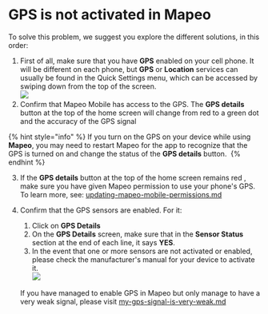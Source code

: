 # GPS is not activated in Mapeo

To solve this problem, we suggest you explore the different solutions, in this order:&#x20;

1. First of all, make sure that you have **GPS** enabled on your cell phone. It will be different on each phone, but **GPS** or **Location** services can usually be found in the Quick Settings menu, which can be accessed by swiping down from the top of the screen. ​​\
   ![](../../../.gitbook/assets/Android\_activate\_GPS\_on\_device.jpg)
2. Confirm that Mapeo Mobile has access to the GPS. The **GPS details** button at the top of the home screen will change from <img src="../../../.gitbook/assets/GPS_details_activated (1).png" alt="" data-size="line" />red to a green dot and the accuracy of the GPS signal <img src="../../../.gitbook/assets/GPS_details_activated.png" alt="" data-size="line" />&#x20;

{% hint style="info" %}
If you turn on the GPS on your device while using <img src="../../../.gitbook/assets/Mm-icon.png" alt="" data-size="line" />**Mapeo**, you may need to restart Mapeo for the app to recognize that the GPS is turned on and change the status of the **GPS details** button. ​&#x20;
{% endhint %}

3. If the **GPS details** button at the top of the home screen remains red <img src="../../../.gitbook/assets/GPS_details_activated (1).png" alt="" data-size="line" />, make sure you have given Mapeo permission to use your phone's GPS. To learn more, see: [updating-mapeo-mobile-permissions.md](../updating-mapeo-mobile-permissions.md "mention")​&#x20;
4.  Confirm that the GPS sensors are enabled. For it:&#x20;

    1. Click on <img src="../../../.gitbook/assets/GPS_details_activated.png" alt="" data-size="line" />**GPS Details**&#x20;
    2. On the **GPS Details** screen, make sure that in the **Sensor Status** section at the end of each line, it says **YES**.&#x20;
    3. In the event that one or more sensors are not activated or enabled, please check the manufacturer's manual for your device to activate it. ​​ \
       ![](../../../.gitbook/assets/GPS\_details\_screen.jpg)

    If you have managed to enable GPS in Mapeo but only manage to have a very weak signal, please visit [my-gps-signal-is-very-weak.md](my-gps-signal-is-very-weak.md "mention")&#x20;
